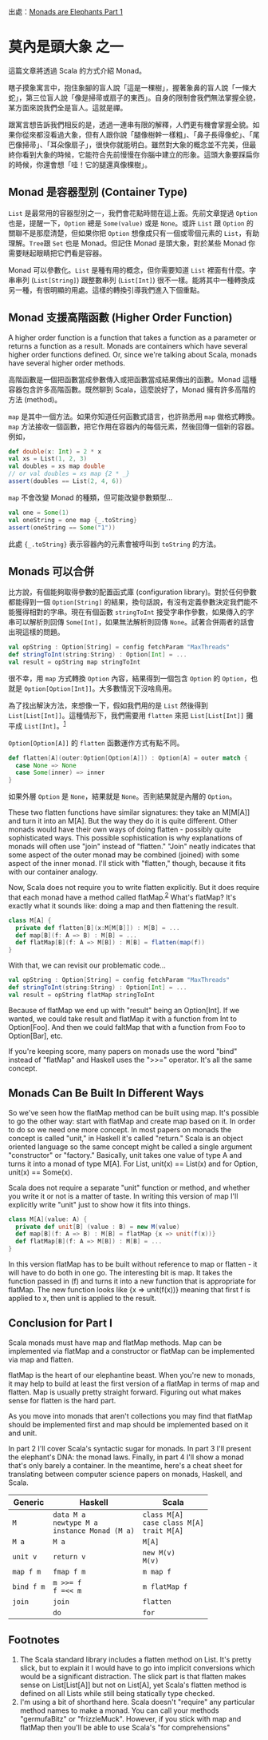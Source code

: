 出處：[Monads are Elephants Part 1](http://james-iry.blogspot.tw/2007/09/monads-are-elephants-part-1.html)

# 莫內是頭大象 之一

這篇文章將透過 Scala 的方式介紹 Monad。

瞎子摸象寓言中，抱住象腳的盲人說「這是一棵樹」，握著象鼻的盲人說「一條大蛇」，第三位盲人說「像是掃帚或扇子的東西」。自身的限制會我們無法掌握全貌，某方面來說我們全是盲人。這就是禪。

跟寓言想告訴我們相反的是，透過一連串有限的解釋，人們更有機會掌握全貌。如果你從來都沒看過大象，但有人跟你說「腿像樹幹一樣粗」、「鼻子長得像蛇」、「尾巴像掃帚」、「耳朵像扇子」，很快你就能明白。雖然對大象的概念並不完美，但最終你看到大象的時候，它能符合先前慢慢在你腦中建立的形象。這頭大象要踩扁你的時候，你還會想「哇！它的腿還真像棵樹」。

## Monad 是容器型別 (Container Type)

`List` 是最常用的容器型別之一，我們會花點時間在這上面。先前文章提過 `Option` 也是，提醒一下，`Option` 總是 `Some(value)` 或是 `None`。或許 `List` 跟 `Option` 的關聯不是那麼清楚，但如果你把 `Option` 想像成只有一個或零個元素的 `List`，有助理解。`Tree`跟 `Set` 也是 Monad。但記住  Monad 是頭大象，對於某些 Monad 你需要瞇起眼睛把它們看是容器。

Monad 可以參數化。`List` 是種有用的概念，但你需要知道 `List` 裡面有什麼。字串串列 (`List[String]`) 跟整數串列 (`List[Int]`) 很不一樣。能將其中一種轉換成另一種，有很明顯的用處。這樣的轉換引導我們進入下個重點。

## Monad 支援高階函數 (Higher Order Function)

A higher order function is a function that takes a function as a parameter or returns a function as a result. Monads are containers which have several higher order functions defined. Or, since we're talking about Scala, monads have several higher order methods.

高階函數是一個把函數當成參數傳入或把函數當成結果傳出的函數。Monad 這種容器包含許多高階函數。既然聊到 Scala，這麼說好了，Monad 擁有許多高階的方法 (method)。

`map` 是其中一個方法。如果你知道任何函數式語言，也許熟悉用 `map` 做格式轉換。`map` 方法接收一個函數，把它作用在容器內的每個元素，然後回傳一個新的容器。例如，

```scala
def double(x: Int) = 2 * x
val xs = List(1, 2, 3)
val doubles = xs map double
// or val doubles = xs map {2 * _}
assert(doubles == List(2, 4, 6))
```

`map` 不會改變 Monad 的種類，但可能改變參數類型...

```scala
val one = Some(1)
val oneString = one map {_.toString}
assert(oneString == Some("1"))
```

此處 `{_.toString}` 表示容器內的元素會被呼叫到 `toString` 的方法。

## Monads 可以合併

比方說，有個能夠取得參數的配置函式庫 (configuration library)。對於任何參數都能得到一個 `Option[String]` 的結果，換句話說，有沒有定義參數決定我們能不能獲得相對的字串。現在有個函數 `stringToInt` 接受字串作參數，如果傳入的字串可以解析則回傳 `Some[Int]`，如果無法解析則回傳 `None`。試著合併兩者的話會出現這樣的問題。

```scala
val opString : Option[String] = config fetchParam "MaxThreads"
def stringToInt(string:String) : Option[Int] = ...
val result = opString map stringToInt
```

很不幸，用 `map` 方式轉換 `Option` 內容，結果得到一個包含 `Option` 的 `Option`，也就是 `Option[Option[Int]]`。大多數情況下沒啥鳥用。

為了找出解決方法，來想像一下，假如我們用的是 `List` 然後得到 `List[List[Int]]`。這種情形下，我們需要用 `flatten` 來把 `List[List[Int]]` 攤平成 `List[Int]`。<sup>[1](#footnote1)</sup>

`Option[Option[A]]` 的 `flatten` 函數運作方式有點不同。

```scala
def flatten[A](outer:Option[Option[A]]) : Option[A] = outer match {
  case None => None
  case Some(inner) => inner
}
```

如果外層 `Option` 是 `None`，結果就是 `None`。否則結果就是內層的 `Option`。

These two flatten functions have similar signatures: they take an M[M[A]] and turn it into an M[A]. But the way they do it is quite different. Other monads would have their own ways of doing flatten - possibly quite sophisticated ways. This possible sophistication is why explanations of monads will often use "join" instead of "flatten." "Join" neatly indicates that some aspect of the outer monad may be combined (joined) with some aspect of the inner monad. I'll stick with "flatten," though, because it fits with our container analogy.

Now, Scala does not require you to write flatten explicitly. But it does require that each monad have a method called flatMap.<sup>[2](#footnote2)</sup> What's flatMap? It's exactly what it sounds like: doing a map and then flattening the result.

```scala
class M[A] {
  private def flatten[B](x:M[M[B]]) : M[B] = ...
  def map[B](f: A => B) : M[B] = ...
  def flatMap[B](f: A => M[B]) : M[B] = flatten(map(f))
}
```

With that, we can revisit our problematic code...

```scala
val opString : Option[String] = config fetchParam "MaxThreads"
def stringToInt(string:String) : Option[Int] = ...
val result = opString flatMap stringToInt
```

Because of flatMap we end up with "result" being an Option[Int]. If we wanted, we could take result and flatMap it with a function from Int to Option[Foo]. And then we could faltMap that with a function from Foo to Option[Bar], etc.

If you're keeping score, many papers on monads use the word "bind" instead of "flatMap" and Haskell uses the ">>=" operator. It's all the same concept.

## Monads Can Be Built In Different Ways

So we've seen how the flatMap method can be built using map. It's possible to go the other way: start with flatMap and create map based on it. In order to do so we need one more concept. In most papers on monads the concept is called "unit," in Haskell it's called "return." Scala is an object oriented language so the same concept might be called a single argument "constructor" or "factory." Basically, unit takes one value of type A and turns it into a monad of type M[A]. For List, unit(x) == List(x) and for Option, unit(x) == Some(x).

Scala does not require a separate "unit" function or method, and whether you write it or not is a matter of taste. In writing this version of map I'll explicitly write "unit" just to show how it fits into things.

```scala
class M[A](value: A) {
  private def unit[B] (value : B) = new M(value)
  def map[B](f: A => B) : M[B] = flatMap {x => unit(f(x))}
  def flatMap[B](f: A => M[B]) : M[B] = ...
}
```

In this version flatMap has to be built without reference to map or flatten - it will have to do both in one go. The interesting bit is map. It takes the function passed in (f) and turns it into a new function that is appropriate for flatMap. The new function looks like {x => unit(f(x))} meaning that first f is applied to x, then unit is applied to the result.

## Conclusion for Part I

Scala monads must have map and flatMap methods. Map can be implemented via flatMap and a constructor or flatMap can be implemented via map and flatten.

flatMap is the heart of our elephantine beast. When you're new to monads, it may help to build at least the first version of a flatMap in terms of map and flatten. Map is usually pretty straight forward. Figuring out what makes sense for flatten is the hard part.

As you move into monads that aren't collections you may find that flatMap should be implemented first and map should be implemented based on it and unit.

In part 2 I'll cover Scala's syntactic sugar for monads. In part 3 I'll present the elephant's DNA: the monad laws. Finally, in part 4 I'll show a monad that's only barely a container. In the meantime, here's a cheat sheet for translating between computer science papers on monads, Haskell, and Scala.

| Generic | Haskell | Scala |
|---------|---------|-------|
| `M`	| `data M a`<br>`newtype M a`<br>`instance Monad (M a)` | `class M[A]`<br>`case class M[A]`<br>`trait M[A]` |
| `M a` | `M a` | `M[A]` |
| `unit v`| `return v` | `new M(v)`<br>`M(v)` |
| `map f m` | `fmap f m` | `m map f` |
| `bind f m` | `m >>= f`<br>`f =<< m` | `m flatMap f` |
| `join` | `join` | `flatten` | 
|  | `do` | `for` |

## Footnotes

1. <a name="footnote1"></a> The Scala standard library includes a flatten method on List. It's pretty slick, but to explain it I would have to go into implicit conversions which would be a significant distraction. The slick part is that flatten makes sense on List[List[A]] but not on List[A], yet Scala's flatten method is defined on all Lists while still being statically type checked.
2. <a name="footnote2"></a> I'm using a bit of shorthand here. Scala doesn't "require" any particular method names to make a monad. You can call your methods "germufaBitz" or "frizzleMuck". However, if you stick with map and flatMap then you'll be able to use Scala's "for comprehensions"
